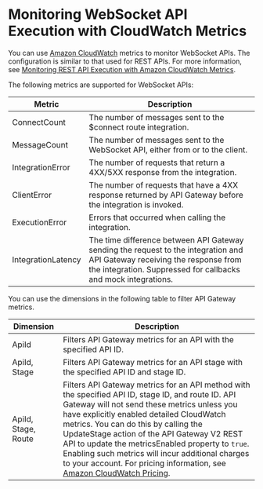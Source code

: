 # Monitoring WebSocket API Execution with CloudWatch Metrics<a name="apigateway-websocket-api-logging"></a>

You can use [Amazon CloudWatch](https://docs.aws.amazon.com/AmazonCloudWatch/latest/monitoring/WhatIsCloudWatch.html) metrics to monitor WebSocket APIs\. The configuration is similar to that used for REST APIs\. For more information, see [Monitoring REST API Execution with Amazon CloudWatch Metrics](monitoring-cloudwatch.md)\.

The following metrics are supported for WebSocket APIs:


| Metric | Description | 
| --- | --- | 
| ConnectCount | The number of messages sent to the $connect route integration\. | 
| MessageCount | The number of messages sent to the WebSocket API, either from or to the client\. | 
| IntegrationError | The number of requests that return a 4XX/5XX response from the integration\. | 
| ClientError | The number of requests that have a 4XX response returned by API Gateway before the integration is invoked\. | 
| ExecutionError | Errors that occurred when calling the integration\. | 
| IntegrationLatency | The time difference between API Gateway sending the request to the integration and API Gateway receiving the response from the integration\. Suppressed for callbacks and mock integrations\. | 

You can use the dimensions in the following table to filter API Gateway metrics\.


| Dimension | Description | 
| --- | --- | 
| ApiId | Filters API Gateway metrics for an API with the specified API ID\. | 
| ApiId, Stage | Filters API Gateway metrics for an API stage with the specified API ID and stage ID\. | 
| ApiId, Stage, Route |  Filters API Gateway metrics for an API method with the specified API ID, stage ID, and route ID\. API Gateway will not send these metrics unless you have explicitly enabled detailed CloudWatch metrics\. You can do this by calling the UpdateStage action of the API Gateway V2 REST API to update the metricsEnabled property to `true`\. Enabling such metrics will incur additional charges to your account\. For pricing information, see [Amazon CloudWatch Pricing](https://aws.amazon.com/cloudwatch/pricing/)\.  | 